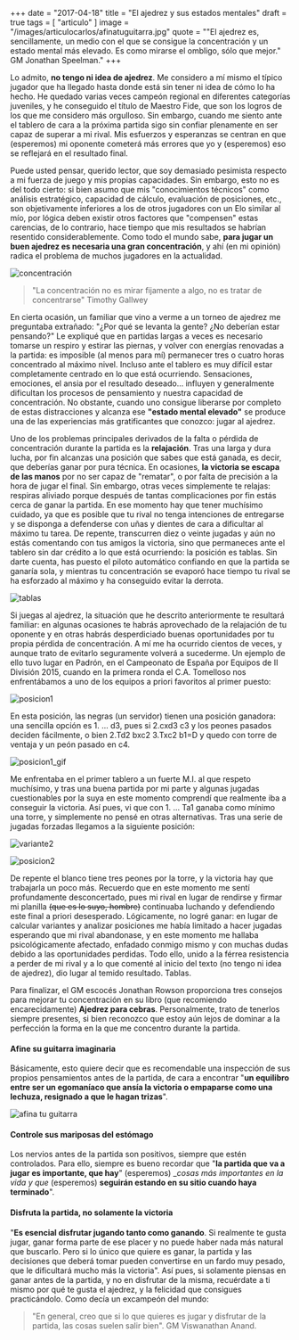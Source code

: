 +++
date = "2017-04-18"
title = "El ajedrez y sus estados mentales"
draft = true
tags = [ "articulo" ]
image = "/images/articulocarlos/afinatuguitarra.jpg"
quote = "\"El ajedrez es, sencillamente, un medio con el que se consigue la concentración y un estado mental más elevado. Es como mirarse el ombligo, sólo que mejor.\" GM Jonathan Speelman."
+++

Lo admito, __no tengo ni idea de ajedrez__. Me considero a mí mismo el típico jugador que ha llegado hasta donde está sin tener ni idea de cómo lo ha hecho. He quedado varias veces campeón regional en diferentes categorías juveniles, y he conseguido el título de Maestro Fide, que son los logros de los que me considero más orgulloso. Sin embargo, cuando me siento ante el tablero de cara a la próxima partida sigo sin confiar plenamente en ser capaz de superar a mi rival. Mis esfuerzos y esperanzas se centran en que (esperemos) mi oponente cometerá más errores que yo y (esperemos) eso se reflejará en el resultado final. 

Puede usted pensar, querido lector, que soy demasiado pesimista respecto a mi fuerza de juego y mis propias capacidades. Sin embargo, esto no es del todo cierto: si bien asumo que mis "conocimientos técnicos" como análisis estratégico, capacidad de cálculo, evaluación de posiciones, etc., son objetivamente inferiores a los de otros jugadores con un Elo similar al mío, por lógica deben existir otros factores que "compensen" estas carencias, de lo contrario, hace tiempo que mis resultados se habrían resentido considerablemente. Como todo el mundo sabe, __para jugar un buen ajedrez es necesaria una gran concentración__, y ahí (en mi opinión) radica el problema de muchos jugadores en la actualidad.


![concentración](/images/articulocarlos/reg2015-2.jpg)

> "La concentración no es mirar fijamente a algo, no es tratar de concentrarse" Timothy Gallwey

En cierta ocasión, un familiar que vino a verme a un torneo de ajedrez me preguntaba extrañado: "¿Por qué se levanta la gente? ¿No deberían estar pensando?" Le expliqué que en partidas largas a veces es necesario tomarse un respiro y estirar las piernas, y volver con energías renovadas a la partida: es imposible (al menos para mí) permanecer tres o cuatro horas concentrado al máximo nivel. Incluso ante el tablero es muy difícil estar completamente centrado en lo que está ocurriendo. Sensaciones, emociones, el ansia por el resultado deseado... influyen y generalmente dificultan los procesos de pensamiento y nuestra capacidad de concentración. No obstante, cuando uno consigue liberarse por completo de estas distracciones y alcanza ese __"estado mental elevado"__ se produce una de las experiencias más gratificantes que conozco: jugar al ajedrez.

Uno de los problemas principales derivados de la falta o pérdida de concentración durante la partida es la __relajación__. Tras una larga y dura lucha, por fin alcanzas una posición que sabes que está ganada, es decir, que deberías ganar por pura técnica. En ocasiones, __la victoria se escapa de las manos__ por no ser capaz de "rematar", o por falta de precisión a la hora de jugar el final. Sin embargo, otras veces simplemente te relajas: respiras aliviado porque después de tantas complicaciones por fin estás cerca de ganar la partida. En ese momento hay que tener muchísimo cuidado, ya que es posible que tu rival no tenga intenciones de entregarse y se disponga a defenderse con uñas y dientes de cara a dificultar al máximo tu tarea. De repente, transcurren diez o veinte jugadas y aún no estás comentando con tus amigos la victoria, sino que permaneces ante el tablero sin dar crédito a lo que está ocurriendo: la posición es tablas. Sin darte cuenta, has puesto el piloto automático confiando en que la partida se ganaría sola, y mientras tu concentración se evaporó hace tiempo tu rival se ha esforzado al máximo y ha conseguido evitar la derrota. 

![tablas](http://2.bp.blogspot.com/-83yDkHtSu7Q/VPN9fDgAM0I/AAAAAAAAA6Y/VFURVlmgUXM/s1600/r05-18.jpg)

Si juegas al ajedrez, la situación que he descrito anteriormente te resultará familiar: en algunas ocasiones te habrás aprovechado de la relajación de tu oponente y en otras habrás desperdiciado buenas oportunidades por tu propia pérdida de concentración. A mí me ha ocurrido cientos de veces, y aunque trato de evitarlo seguramente volverá a sucederme. Un ejemplo de ello tuvo lugar en Padrón, en el Campeonato de España por Equipos de II División 2015, cuando en la primera ronda el C.A. Tomelloso nos enfrentábamos a uno de los equipos a priori favoritos al primer puesto:

![posicion1](/images/articulocarlos/posicion1.png)

En esta posición, las negras (un servidor) tienen una posición ganadora: una sencilla opción es 1. ... d3, pues si 2.cxd3 c3 y los peones pasados deciden fácilmente, o bien 2.Td2 bxc2 3.Txc2 b1=D y quedo con torre de ventaja y un peón pasado en c4.

![posicion1_gif](/images/articulocarlos/variante1.gif)

Me enfrentaba en el primer tablero a un fuerte M.I. al que respeto muchísimo, y tras una buena partida por mi parte y algunas jugadas cuestionables por la suya en este momento comprendí que realmente iba a conseguir la victoria. Así pues, vi que con 1. ... Ta1 ganaba como mínimo una torre, y simplemente no pensé en otras alternativas. Tras una serie de jugadas forzadas llegamos a la siguiente posición:

![variante2](/images/articulocarlos/variante2.gif)

![posicion2](/images/articulocarlos/posicion2.png)

De repente el blanco tiene tres peones por la torre, y la victoria hay que trabajarla un poco más. Recuerdo que en este momento me sentí profundamente desconcertado, pues mi rival en lugar de rendirse y firmar mi planilla
~~(que es lo suyo, hombre)~~ continuaba luchando y defendiendo este final a priori desesperado. Lógicamente, no logré ganar: en lugar de calcular variantes y analizar posiciones me había limitado a hacer jugadas esperando que mi rival abandonase, y en este momento me hallaba psicológicamente afectado, enfadado conmigo mismo y con muchas dudas debido a las oportunidades perdidas. Todo ello, unido a la férrea resistencia a perder de mi rival y a lo que comenté al inicio del texto (no tengo ni idea de ajedrez), dio lugar al temido resultado. Tablas.

Para finalizar, el GM escocés Jonathan Rowson proporciona tres consejos para mejorar tu concentración en su libro (que recomiendo encarecidamente) __Ajedrez para cebras__. Personalmente, trato de tenerlos siempre presentes, si bien reconozco que estoy aún lejos de dominar a la perfección la forma en la que me concentro durante la partida.

#### Afine su guitarra imaginaria

Básicamente, esto quiere decir que es recomendable una inspección de sus propios pensamientos antes de la partida, de cara a encontrar "__un equilibro entre ser un egomaníaco que ansía la victoria o empaparse como una lechuza, resignado a que le hagan trizas__".

![afina tu guitarra](/images/articulocarlos/afinatuguitarra.jpg)

#### Controle sus mariposas del estómago 
Los nervios antes de la partida son positivos, siempre que estén controlados. Para ello, siempre es bueno recordar que "__la partida que va a jugar es importante, que hay__" (esperemos) __cosas más importantes en la vida y que_ (esperemos) __seguirán estando en su sitio cuando haya terminado__".

#### Disfruta la partida, no solamente la victoria

"__Es esencial disfrutar jugando tanto como ganando__. Si realmente te gusta jugar, ganar forma parte de ese placer y no puede haber nada más natural que buscarlo. Pero si lo único que quiere es ganar, la partida y las decisiones que deberá tomar pueden convertirse en un fardo muy pesado, que le dificultará mucho más la victoria". Así pues, si solamente piensas en ganar antes de la partida, y no en disfrutar de la misma, recuérdate a ti mismo por qué te gusta el ajedrez, y la felicidad que consigues practicándolo. Como decía un excampeón del mundo:

> "En general, creo que si lo que quieres es jugar y disfrutar de la partida, las cosas suelen salir bien". GM Viswanathan Anand.